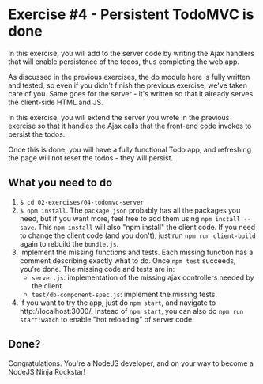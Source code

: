 # Exercise #4 - Persistent TodoMVC is done 
In this exercise, you will add to the server code by writing the Ajax handlers 
that will enable persistence of the todos, thus completing the web app.
  
As discussed in the previous exercises, the db module here is fully written 
and tested, so even if you didn't finish the previous exercise, we've taken
care of you. Same goes for the server - it's written so that it already serves
the client-side HTML and JS. 

In this exercise, you will extend the server you wrote in the previous exercise
so that it handles the Ajax calls that the front-end code invokes to persist
the todos.

Once this is done, you will have a fully functional Todo app, and refreshing
the page will not reset the todos - they will persist.

## What you need to do
1. `$ cd 02-exercises/04-todomvc-server`
1. `$ npm install`. The `package.json` probably has all the packages you need,
   but if you want more, feel free to add them using `npm install --save`.
   This `npm install` will also "npm install" the client code. 
   If you need to change the client code (and you don't), 
   just run `npm run client-build` again to rebuild the `bundle.js`. 
1. Implement the missing functions and tests. 
   Each missing function has a comment describing exactly what to do. 
   Once `npm test` succeeds, you're done.
   The missing code and tests are in:
   * `server.js`: implementation of the missing ajax controllers 
     needed by the client.
   * `test/db-component-spec.js`: implement the missing tests.
1. If you want to try the app, just do `npm start`, and navigate to 
   http://localhost:3000/. Instead of `npm start`, you can also
   do `npm run start:watch` to enable "hot reloading" of server code.     

## Done?
Congratulations. You're a NodeJS developer, and on your way to become
a NodeJS Ninja Rockstar!
